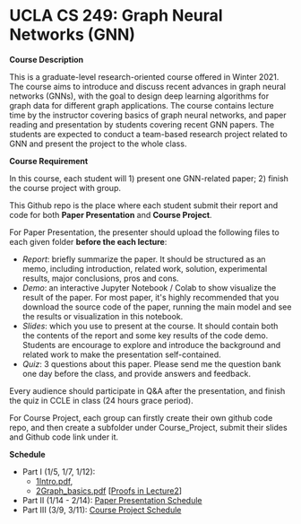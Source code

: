 # UCLA CS 249: Graph Neural Networks (GNN)

**Course Description**

This is a graduate-level research-oriented course offered in Winter 2021. The course aims to introduce and discuss recent advances in graph neural networks (GNNs), with the goal to design deep learning algorithms for graph data for different graph applications. The course contains lecture time by the instructor covering basics of graph neural networks, and paper reading and presentation by students covering recent GNN papers. The students are expected to conduct a team-based research project related to GNN and present the project to the whole class.

**Course Requirement**

In this course, each student will 1) present one GNN-related paper; 2) finish the course project with group. 

This Github repo is the place where each student submit their report and code for both **Paper Presentation** and **Course Project**.

For Paper Presentation, the presenter should upload the following files to each given folder **before the each lecture**:

- *Report*: briefly summarize the paper. It should be structured as an memo, including introduction, related work, solution, experimental results, major conclusions, pros and cons. 
- *Demo*: an interactive Jupyter Notebook / Colab to show visualize the result of the paper. For most paper, it's highly recommended that you download the source code of the paper, running the main model and see the results or visualization in this notebook.
- *Slides*: which you use to present at the course. It should contain both the contents of the report and some key results of the code demo. Students are encourage to explore and introduce the background and related work to make the presentation self-contained.
- *Quiz*: 3 questions about this paper. Please send me the question bank one day before the class, and provide answers and feedback.

Every audience should participate in Q&A after the presentation, and finish the quiz in CCLE in class (24 hours grace period).

For Course Project, each group can firstly create their own github code repo, and then create a subfolder under Course_Project, submit their slides and Github code link under it.

**Schedule**
- Part I (1/5, 1/7, 1/12): 
  - <a href = "http://web.cs.ucla.edu/~yzsun/classes/2021Winter_CS249/01Intro.pdf">1Intro.pdf</a>, 
  - <a href= "http://web.cs.ucla.edu/~yzsun/classes/2021Winter_CS249/02Graph_basics.pdf">2Graph_basics.pdf</a> [<a href = "http://web.cs.ucla.edu/~yzsun/classes/2021Winter_CS249/CS249_Spring2021_Lecture2.png">Proofs in Lecture2</a>]
- Part II (1/14 - 2/14): <a href = "/Paper_Presentation">Paper Presentation Schedule</a>
- Part III (3/9, 3/11): <a href = "/Course_Project">Course Project Schedule</a>
